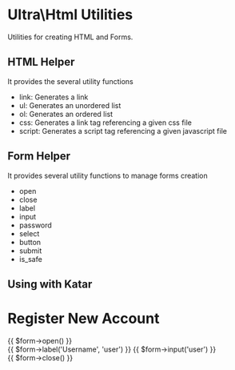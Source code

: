 # Ultra\Html Utilities
Utilities for creating HTML and Forms.

## HTML Helper
It provides the several utility functions

 * link: Generates a link
 * ul: Generates an unordered list
 * ol: Generates an ordered list
 * css: Generates a link tag referencing a given css file
 * script: Generates a script tag referencing a given javascript file

## Form Helper
It provides several utility functions to manage forms creation

 * open
 * close
 * label
 * input
 * password
 * select
 * button
 * submit
 * is_safe

## Using with Katar

  <h1>Register New Account</h1>
  {{ $form->open() }}
    <div class="input">
      {{ $form->label('Username', 'user') }}
      {{ $form->input('user') }}
    </div>
  {{ $form->close() }}


